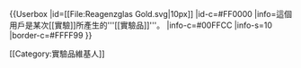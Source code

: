 {{Userbox
  |id=[[File:Reagenzglas Gold.svg|10px]]
  |id-c=#FF0000
  |info=這個用戶是某次[[實驗]]所產生的'''[[實驗品]]'''。
  |info-c=#00FFCC
  |info-s=10
  |border-c=#FFFF99
}}

[[Category:實驗品維基人]]